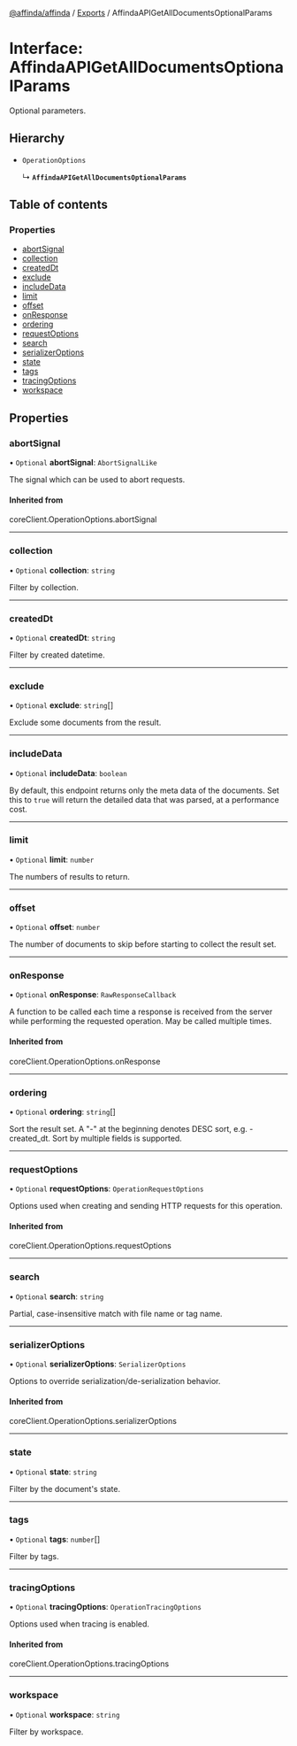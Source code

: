 [@affinda/affinda](../README.md) / [Exports](../modules.md) / AffindaAPIGetAllDocumentsOptionalParams

# Interface: AffindaAPIGetAllDocumentsOptionalParams

Optional parameters.

## Hierarchy

- `OperationOptions`

  ↳ **`AffindaAPIGetAllDocumentsOptionalParams`**

## Table of contents

### Properties

- [abortSignal](AffindaAPIGetAllDocumentsOptionalParams.md#abortsignal)
- [collection](AffindaAPIGetAllDocumentsOptionalParams.md#collection)
- [createdDt](AffindaAPIGetAllDocumentsOptionalParams.md#createddt)
- [exclude](AffindaAPIGetAllDocumentsOptionalParams.md#exclude)
- [includeData](AffindaAPIGetAllDocumentsOptionalParams.md#includedata)
- [limit](AffindaAPIGetAllDocumentsOptionalParams.md#limit)
- [offset](AffindaAPIGetAllDocumentsOptionalParams.md#offset)
- [onResponse](AffindaAPIGetAllDocumentsOptionalParams.md#onresponse)
- [ordering](AffindaAPIGetAllDocumentsOptionalParams.md#ordering)
- [requestOptions](AffindaAPIGetAllDocumentsOptionalParams.md#requestoptions)
- [search](AffindaAPIGetAllDocumentsOptionalParams.md#search)
- [serializerOptions](AffindaAPIGetAllDocumentsOptionalParams.md#serializeroptions)
- [state](AffindaAPIGetAllDocumentsOptionalParams.md#state)
- [tags](AffindaAPIGetAllDocumentsOptionalParams.md#tags)
- [tracingOptions](AffindaAPIGetAllDocumentsOptionalParams.md#tracingoptions)
- [workspace](AffindaAPIGetAllDocumentsOptionalParams.md#workspace)

## Properties

### abortSignal

• `Optional` **abortSignal**: `AbortSignalLike`

The signal which can be used to abort requests.

#### Inherited from

coreClient.OperationOptions.abortSignal

___

### collection

• `Optional` **collection**: `string`

Filter by collection.

___

### createdDt

• `Optional` **createdDt**: `string`

Filter by created datetime.

___

### exclude

• `Optional` **exclude**: `string`[]

Exclude some documents from the result.

___

### includeData

• `Optional` **includeData**: `boolean`

By default, this endpoint returns only the meta data of the documents. Set this to `true` will return the detailed data that was parsed, at a performance cost.

___

### limit

• `Optional` **limit**: `number`

The numbers of results to return.

___

### offset

• `Optional` **offset**: `number`

The number of documents to skip before starting to collect the result set.

___

### onResponse

• `Optional` **onResponse**: `RawResponseCallback`

A function to be called each time a response is received from the server
while performing the requested operation.
May be called multiple times.

#### Inherited from

coreClient.OperationOptions.onResponse

___

### ordering

• `Optional` **ordering**: `string`[]

Sort the result set. A "-" at the beginning denotes DESC sort, e.g. -created_dt. Sort by multiple fields is supported.

___

### requestOptions

• `Optional` **requestOptions**: `OperationRequestOptions`

Options used when creating and sending HTTP requests for this operation.

#### Inherited from

coreClient.OperationOptions.requestOptions

___

### search

• `Optional` **search**: `string`

Partial, case-insensitive match with file name or tag name.

___

### serializerOptions

• `Optional` **serializerOptions**: `SerializerOptions`

Options to override serialization/de-serialization behavior.

#### Inherited from

coreClient.OperationOptions.serializerOptions

___

### state

• `Optional` **state**: `string`

Filter by the document's state.

___

### tags

• `Optional` **tags**: `number`[]

Filter by tags.

___

### tracingOptions

• `Optional` **tracingOptions**: `OperationTracingOptions`

Options used when tracing is enabled.

#### Inherited from

coreClient.OperationOptions.tracingOptions

___

### workspace

• `Optional` **workspace**: `string`

Filter by workspace.
